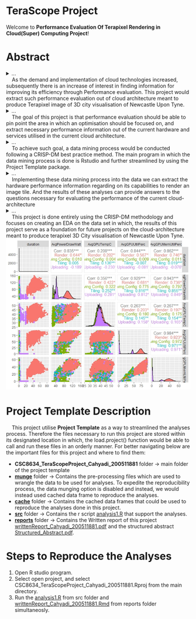 # TeraScope Project

Welcome to **Performance Evaluation Of Terapixel Rendering in Cloud(Super) Computing Project**!

# Abstract
<details> <summary>...</summary><b>Context</b></details>  
&nbsp;&nbsp;&nbsp; As the demand and implementation of cloud technologies increased, subsequently there is an increase of interest in finding information for improving its efficiency through Performance evaluation. This project would extract such performance evaluation out of cloud architecture meant to produce Terapixel image of 3D city visualisation of Newcastle Upon Tyne.  
<details><summary>...</summary><b>Objective</b></details>  
&nbsp;&nbsp;&nbsp; The goal of this project is that performance evaluation should be able to pin point the area in which an optimisation should be focused on, and extract necessary performance information out of the current hardware and services utilised in the current cloud architecture.   
<details><summary>...</summary><b>Method</b></details>  
&nbsp;&nbsp;&nbsp; To achieve such goal, a data mining process would be conducted following a CRISP-DM best practice method. The main program in which the data mining process is done is Rstudio and further streamlined by using the Project Template package.  
<details><summary>...</summary><b>Results</b></details>  
&nbsp;&nbsp;&nbsp; Implementing these data mining process into the data we can extract the hardware performance information regarding on its capabilities to render an image tile. And the results of these analyses can provide answers to the questions necessary for evaluating the   performance of the current cloud-architecture  
<details><summary>...</summary><b>Novelty</b></details>  
&nbsp;&nbsp;&nbsp; This project is done entirely using the CRISP-DM methodology and focuses on creating an EDA on the data set in which, the results of this project serve as a foundation for future projects on the cloud-architecture meant to produce terapixel 3D City visualisation of Newcastle Upon Tyne.  

<img src= "/CSC8634_TeraScopeProject_Cahyadi_200511881/complete_eventNamesPairsData.jpeg"/> 

# Project Template Description 

&nbsp;&nbsp;&nbsp; This project utilise **Project Template** as a way to streamlined the analyses process. Therefore the files necessary to run this project are stored within its designated location in which, the load.project() function would be able to call and run these files in an orderly manner. For better navigating below are the important files for this project and where to find them: 

  * **CSC8634_TeraScopeProject_Cahyadi_200511881** folder -> main folder of the project template
  * [**munge**](CSC8634_TeraScopeProject_Cahyadi_200511881/munge) folder -> Contains the pre-processing files which are used to wrangle the data to be used for analyses. To expedite the reproducibility process, the data munging option is disabled and instead, we would instead used cached data frame to reproduce the analyses.
  * [**cache**](CSC8634_TeraScopeProject_Cahyadi_200511881/cache) folder -> Contains the cached data frames that could be used to reproduce the analyses done in this project.
  * [**src**](CSC8634_TeraScopeProject_Cahyadi_200511881/src) folder -> Contains the r script [analysis1.R](CSC8634_TeraScopeProject_Cahyadi_200511881/src/analysis1.R) that support the analyses.
  * [**reports**](CSC8634_TeraScopeProject_Cahyadi_200511881/reports) folder -> Contains the Written report of this project [writtenReport_Cahyadi_200511881.pdf](CSC8634_TeraScopeProject_Cahyadi_200511881/reports/writtenReport_Cahyadi_200511881.pdf) and the structured abstract [Structured_Abstract.pdf](CSC8634_TeraScopeProject_Cahyadi_200511881/reports/Structured_Abstract.pdf).
  
# Steps to Reproduce the Analyses 

  1. Open R studio program.
  2. Select open project, and select CSC8634_TeraScopeProject_Cahyadi_200511881.Rproj from the main directory.
  3. Run the [analysis1.R](CSC8634_TeraScopeProject_Cahyadi_200511881/src/analysis1.R) from src folder and [writtenReport_Cahyadi_200511881.Rmd](CSC8634_TeraScopeProject_Cahyadi_200511881/reports/writtenReport_Cahyadi_200511881.Rmd) from reports folder simultaneosly.
